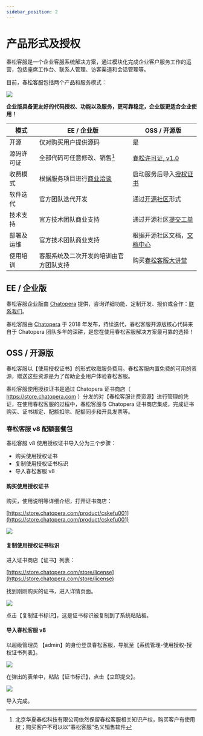 ```yaml
---
sidebar_position: 2
---
```


# 产品形式及授权

春松客服是一个企业客服系统解决方案，通过模块化完成企业客户服务工作的运营，包括座席工作台、联系人管理、访客渠道和会话管理等。

目前，春松客服包括两个产品和服务模式：

![](../../static/img/products/screenshot_20250615190744.png)

**企业版具备更友好的代码授权、功能以及服务，更可靠稳定，企业版更适合企业使用！**

| 模式 | EE / 企业版 | OSS / 开源版 |
| --- | --- | --- |
| 开源 | 仅对购买用户提供源码 | 是 |
| 源码许可证 | 全部代码可任意修改、销售[^in1] | [春松许可证, v1.0](https://docs.cskefu.com/docs/osc/license) |
| 收费模式 | 根据服务项目进行[商业洽谈](https://www.chatopera.com/mail.html) | 启动服务后导入[授权证书](https://store.chatopera.com/product/cskefu001) |  
| 软件迭代 | 官方团队迭代开发 | 通过[开源社区](https://www.cskefu.com/)形式 |
| 技术支持 | 官方技术团队商业支持 | 通过开源社区[提交工单](https://github.com/cskefu/cskefu/issues) | 
| 部署及运维 | 官方技术团队商业支持 | 根据开源社区文档，[文档中心](https://docs.cskefu.com/docs/) |
| 使用培训 | 客服系统及二次开发的培训由官方团队支持 | 购买[春松客服大讲堂](https://docs.cskefu.com/docs/osc/training) |

## EE / 企业版

春松客服企业版由 [Chatopera](https://www.chatopera.com/) 提供，咨询详细功能、定制开发、报价或合作：[联系我们](https://www.chatopera.com/mail.html)。

春松客服由 [Chatopera](https://www.chatopera.com/) 于 2018 年发布，持续迭代，春松客服开源版核心代码来自于 Chatopera 团队多年的深耕，是您在使用春松客服解决方案最可靠的选择！


## OSS / 开源版

春松客服以【使用授权证书】的形式收取服务费用。春松客服内置免费的可用的资源，赠送这些资源是为了帮助企业用户体验春松客服。

春松客服使用授权证书是通过 Chatopera 证书商店（ https://store.chatopera.com ）分发的对【春松客服计费资源】进行管理的凭证，在使用春松客服的过程中，春松客服与 Chatopera 证书商店集成，完成证书购买、证书绑定、配额扣除、配额同步和开具发票等。

### 春松客服 v8 配额套餐包

春松客服 v8 使用授权证书导入分为三个步骤：

* 购买使用授权证书
* 复制使用授权证书标识
* 导入春松客服 v8


####  购买使用授权证书

购买，使用说明等详细介绍，打开证书商店： 

[https://store.chatopera.com/product/cskefu001](https://store.chatopera.com/product/cskefu001)

![](../../static/img/products/screenshot_20231024100318.png)


#### 复制使用授权证书标识

进入证书商店【证书】列表：

[https://store.chatopera.com/store/license](https://store.chatopera.com/store/license)

找到刚刚购买的证书，进入详情页面。

![](../../static/img/products/screenshot_20231027141906.png)

点击【复制证书标识】，这是证书标识被复制到了系统粘贴板。

#### 导入春松客服 v8

以超级管理员 【admin】的身份登录春松客服，导航至【系统管理-使用授权-授权证书列表】。

![](../../static/img/products/screenshot_20231027142234.png)

在弹出的表单中，粘贴【证书标识】，点击【立即提交】。

![](../../static/img/products/screenshot_20231027142324.png)

导入完成。


[^in1]: 北京华夏春松科技有限公司依然保留春松客服相关知识产权，购买客户有使用权；购买客户不可以以“春松客服”名义销售软件
